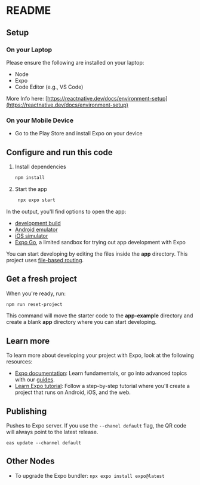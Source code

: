 # README

## Setup
### On your Laptop
Please ensure the following are installed on your laptop:

* Node
* Expo
* Code Editor (e.g., VS Code)

More Info here: [https://reactnative.dev/docs/environment-setup](https://reactnative.dev/docs/environment-setup)

### On your Mobile Device
* Go to the Play Store and install Expo on your device


## Configure and run this code
1. Install dependencies

   ```bash
   npm install
   ```

2. Start the app

   ```bash
    npx expo start
   ```

In the output, you'll find options to open the app:

- [development build](https://docs.expo.dev/develop/development-builds/introduction/)
- [Android emulator](https://docs.expo.dev/workflow/android-studio-emulator/)
- [iOS simulator](https://docs.expo.dev/workflow/ios-simulator/)
- [Expo Go](https://expo.dev/go), a limited sandbox for trying out app development with Expo

You can start developing by editing the files inside the **app** directory. This project uses [file-based routing](https://docs.expo.dev/router/introduction).

## Get a fresh project

When you're ready, run:

```bash
npm run reset-project
```

This command will move the starter code to the **app-example** directory and create a blank **app** directory where you can start developing.

## Learn more

To learn more about developing your project with Expo, look at the following resources:

- [Expo documentation](https://docs.expo.dev/): Learn fundamentals, or go into advanced topics with our [guides](https://docs.expo.dev/guides).
- [Learn Expo tutorial](https://docs.expo.dev/tutorial/introduction/): Follow a step-by-step tutorial where you'll create a project that runs on Android, iOS, and the web.

## Publishing 
Pushes to Expo server. If you use the `--chanel default` flag, the QR code will always point to the latest release.
```
eas update --channel default
```

## Other Nodes
* To upgrade the Expo bundler: `npx expo install expo@latest`